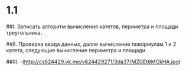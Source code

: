 # 1.1

##I.
Записать алгоритм вычисления катетов, периметра и площади треугольника.

##II.
Проверка ввода данных, далле вычисление повормулам 1 и 2 катета, следующие вычисление периметра и площади

##III.
-(http://cs624429.vk.me/v624429271/3da37/MZGEt6MCkHA.jpg)

